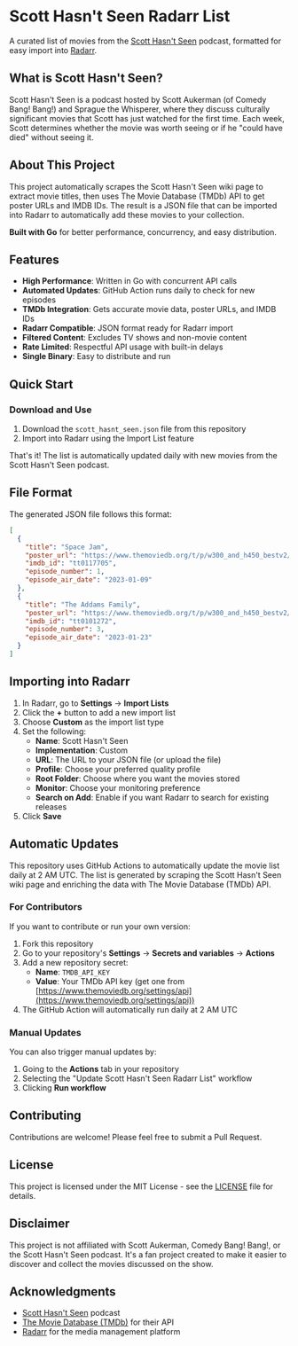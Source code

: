 # Scott Hasn't Seen Radarr List

A curated list of movies from the [Scott Hasn't Seen](https://comedybangbang.fandom.com/wiki/Scott_Hasn%27t_Seen) podcast, formatted for easy import into [Radarr](https://radarr.video/).

## What is Scott Hasn't Seen?

Scott Hasn't Seen is a podcast hosted by Scott Aukerman (of Comedy Bang! Bang!) and Sprague the Whisperer, where they discuss culturally significant movies that Scott has just watched for the first time. Each week, Scott determines whether the movie was worth seeing or if he "could have died" without seeing it.

## About This Project

This project automatically scrapes the Scott Hasn't Seen wiki page to extract movie titles, then uses The Movie Database (TMDb) API to get poster URLs and IMDB IDs. The result is a JSON file that can be imported into Radarr to automatically add these movies to your collection.

**Built with Go** for better performance, concurrency, and easy distribution.

## Features

- **High Performance**: Written in Go with concurrent API calls
- **Automated Updates**: GitHub Action runs daily to check for new episodes
- **TMDb Integration**: Gets accurate movie data, poster URLs, and IMDB IDs
- **Radarr Compatible**: JSON format ready for Radarr import
- **Filtered Content**: Excludes TV shows and non-movie content
- **Rate Limited**: Respectful API usage with built-in delays
- **Single Binary**: Easy to distribute and run

## Quick Start

### Download and Use

1. Download the `scott_hasnt_seen.json` file from this repository
2. Import into Radarr using the Import List feature

That's it! The list is automatically updated daily with new movies from the Scott Hasn't Seen podcast.

## File Format

The generated JSON file follows this format:

```json
[
  {
    "title": "Space Jam",
    "poster_url": "https://www.themoviedb.org/t/p/w300_and_h450_bestv2/5bfvRjqt4McjQp5keZq3onlk4RI.jpg",
    "imdb_id": "tt0117705",
    "episode_number": 1,
    "episode_air_date": "2023-01-09"
  },
  {
    "title": "The Addams Family",
    "poster_url": "https://www.themoviedb.org/t/p/w300_and_h450_bestv2/9Dqgh9FzclRx7OmuSCnW6Ku6cXe.jpg",
    "imdb_id": "tt0101272",
    "episode_number": 3,
    "episode_air_date": "2023-01-23"
  }
]
```

## Importing into Radarr

1. In Radarr, go to **Settings** → **Import Lists**
2. Click the **+** button to add a new import list
3. Choose **Custom** as the import list type
4. Set the following:
   - **Name**: Scott Hasn't Seen
   - **Implementation**: Custom
   - **URL**: The URL to your JSON file (or upload the file)
   - **Profile**: Choose your preferred quality profile
   - **Root Folder**: Choose where you want the movies stored
   - **Monitor**: Choose your monitoring preference
   - **Search on Add**: Enable if you want Radarr to search for existing releases
5. Click **Save**

## Automatic Updates

This repository uses GitHub Actions to automatically update the movie list daily at 2 AM UTC. The list is generated by scraping the Scott Hasn't Seen wiki page and enriching the data with The Movie Database (TMDb) API.

### For Contributors

If you want to contribute or run your own version:

1. Fork this repository
2. Go to your repository's **Settings** → **Secrets and variables** → **Actions**
3. Add a new repository secret:
   - **Name**: `TMDB_API_KEY`
   - **Value**: Your TMDb API key (get one from [https://www.themoviedb.org/settings/api](https://www.themoviedb.org/settings/api))
4. The GitHub Action will automatically run daily at 2 AM UTC

### Manual Updates

You can also trigger manual updates by:
1. Going to the **Actions** tab in your repository
2. Selecting the "Update Scott Hasn't Seen Radarr List" workflow
3. Clicking **Run workflow**

## Contributing

Contributions are welcome! Please feel free to submit a Pull Request.

## License

This project is licensed under the MIT License - see the [LICENSE](LICENSE) file for details.

## Disclaimer

This project is not affiliated with Scott Aukerman, Comedy Bang! Bang!, or the Scott Hasn't Seen podcast. It's a fan project created to make it easier to discover and collect the movies discussed on the show.

## Acknowledgments

- [Scott Hasn't Seen](https://comedybangbang.fandom.com/wiki/Scott_Hasn%27t_Seen) podcast
- [The Movie Database (TMDb)](https://www.themoviedb.org/) for their API
- [Radarr](https://radarr.video/) for the media management platform